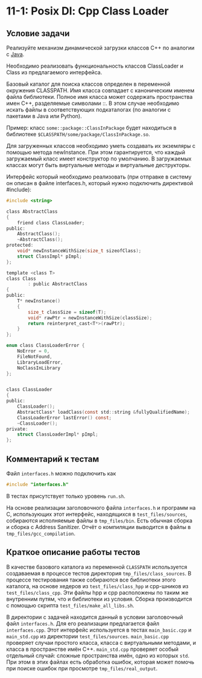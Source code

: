 # 11-1: Posix Dl: Cpp Class Loader

## Условие задачи

Реализуйте механизм динамической загрузки классов C++ по аналогии с
[Java](https://docs.oracle.com/javase/7/docs/api/java/lang/ClassLoader.html).

Необходимо реализовать функциональность классов ClassLoader и Class из предлагаемого интерфейса.

Базовый каталог для поиска классов определен в переменной окружения CLASSPATH. Имя класса совпадает
с каноническим именем файла библиотеки. Полное имя класса может содержать пространства имен C++,
разделяемые символами ::. В этом случае необходимо искать файлы в соответствующих подкаталогах
(по аналогии с пакетами в Java или Python).

Пример: класс `some::package::ClassInPackage` будет находиться в библиотеке
`$CLASSPATH/some/package/ClassInPackage.so`.

Для загруженных классов необходимо уметь создавать их экземляры с помощью метода newInstance.
При этом гарантируется, что каждый загружаемый класс имеет конструктор по умолчанию.
В загружаемых классах могут быть виртуальные методы и виртуальные деструкторы.

Интерфейс который необходимо реализовать (при отправке в систему он описан в файле interfaces.h,
который нужно подключить директивой #include):
```c
#include <string>

class AbstractClass
{
    friend class ClassLoader;
public:
    AbstractClass();
    ~AbstractClass();
protected:
    void* newInstanceWithSize(size_t sizeofClass);
    struct ClassImpl* pImpl;
};

template <class T>
class Class
        : public AbstractClass
{
public:
    T* newInstance()
    {
        size_t classSize = sizeof(T);
        void* rawPtr = newInstanceWithSize(classSize);
        return reinterpret_cast<T*>(rawPtr);
    }
};

enum class ClassLoaderError {
    NoError = 0,
    FileNotFound,
    LibraryLoadError,
    NoClassInLibrary
};


class ClassLoader
{
public:
    ClassLoader();
    AbstractClass* loadClass(const std::string &fullyQualifiedName);
    ClassLoaderError lastError() const;
    ~ClassLoader();
private:
    struct ClassLoaderImpl* pImpl;
};
```

## Комментарий к тестам

Файл `interfaces.h` можно подключить как
```c
#include "interfaces.h"
```

В тестах присутствует только уровень `run.sh`.

На основе реализации заголовочного файла `interfaces.h`
и программ на C, использующих этот интерфейс, находящихся в `test_files/sources`,
собираются исполняемые файлы в `tmp_files/bin`.
Есть обычная сборка и сборка с Address Sanitizer.
Отчёт о компиляции выводится в файлы в `tmp_files/gcc_compilation`.

## Краткое описание работы тестов

В качестве базового каталога из переменной `CLASSPATH` используется
создаваемая в процессе тестов директория `tmp_files/class_sources`.
В процессе тестирования также собираются все библиотеки этого каталога,
на основе хедеров из `test_files/class_hpp` и cpp-шников из `test_files/class_cpp`.
Эти файлы hpp и cpp расположены по таким же внутренним путям, что и библиотеки из условия.
Сборка производится с помощью скрипта `test_files/make_all_libs.sh`.

В директории с задачей находится данный в условии заголовочный файл `interfaces.h`.
Для его реализации предлагается файл `interfaces.cpp`.
Этот интерфейс используется в тестах `main_basic.cpp` и `main_std.cpp`
из директории `test_files/sources`.
`main_basic.cpp` проверяет случаи простого класса, класса с виртуальными методами,
и класса в пространстве имён C++.
`main_std.cpp` проверяет особый отдельный случай:
сложные пространства имён, одно из которых `std`.
При этом в этих файлах есть обработка ошибок, которая может помочь
при поиске ошибок при просмотре `tmp_files/real_output`.
